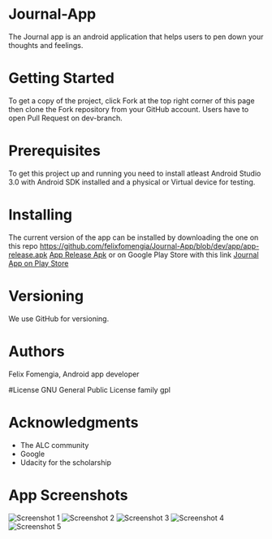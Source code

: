 # Journal-App
The Journal app is an android application that helps users to pen down your thoughts and feelings.

# Getting Started
To get a copy of the project, click Fork at the top right corner of this page then clone the Fork repository from your GitHub account. 
Users have to open Pull Request on dev-branch.

# Prerequisites
To get this project up and running you need to install atleast Android Studio 3.0 with Android SDK installed and a physical or Virtual device
for testing.

# Installing
The current version of the app can be installed by downloading the one on this repo https://github.com/felixfomengia/Journal-App/blob/dev/app/app-release.apk
[App Release Apk](https://github.com/felixfomengia/Journal-App/blob/dev/app/app-release.apk) or on Google Play Store with this 
link [Journal App on Play Store](https://play.google.com/store/apps/details?id=com.felixfomengia.journalapp&hl=en)

# Versioning
We use GitHub for versioning.

# Authors
Felix Fomengia, Android app developer

#License
GNU General Public License family	gpl

# Acknowledgments
- The ALC community
- Google
- Udacity for the scholarship 

# App Screenshots
![Screenshot 1](https://github.com/felixfomengia/Journal-App/blob/master/screenshots/screenshot1.png)
![Screenshot 2](https://github.com/felixfomengia/Journal-App/blob/master/screenshots/screenshot2.png)
![Screenshot 3](https://github.com/felixfomengia/Journal-App/blob/master/screenshots/screenshot3.png)
![Screenshot 4](https://github.com/felixfomengia/Journal-App/blob/master/screenshots/screenshot4.png)
![Screenshot 5](https://github.com/felixfomengia/Journal-App/blob/master/screenshots/screenshot5.png)
